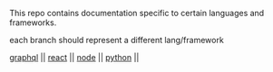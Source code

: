 This repo contains documentation specific to certain languages and frameworks.

each branch should represent a different lang/framework

[graphql](https://github.com/gaurangrshah/_docs/tree/graphql) ||
[react](https://github.com/gaurangrshah/_docs/tree/node) ||
[node](https://github.com/gaurangrshah/_docs/tree/react) ||
[python](https://github.com/gaurangrshah/_docs/tree/python) ||
